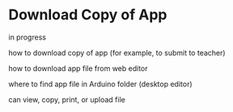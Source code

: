 # Download Copy of App

in progress

how to download copy of app \(for example, to submit to teacher\)

how to download app file from web editor

where to find app file in Arduino folder \(desktop editor\)

can view, copy, print, or upload file

